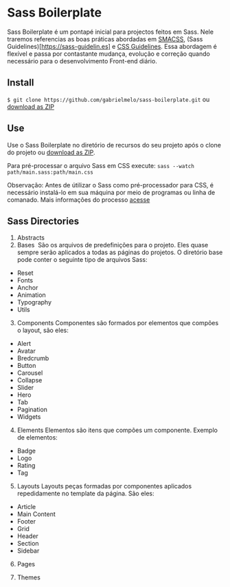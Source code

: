 # Sass Boilerplate

Sass Boilerplate é um pontapé inicial para projectos feitos em Sass. Nele traremos referencias as boas práticas abordadas em [SMACSS](https://smacss.com), (Sass Guidelines)[https://sass-guidelin.es] e [CSS Guidelines](http://cssguidelin.es). Essa abordagem é flexível e passa por contastante mudança, evolução e correção quando necessário para o desenvolvimento Front-end diário.


## Install

```$ git clone https://github.com/gabrielmelo/sass-boilerplate.git``` ou [download as ZIP](https://github.com/gabrielmelo/sass-boilerplate/archive/master.zip)

## Use

Use o Sass Boilerplate no diretório de recursos do seu projeto após o clone do projeto ou [download as ZIP](https://github.com/gabrielmelo/sass-boilerplate/archive/master.zip).

Para pré-processar o arquivo Sass em CSS execute: ``` sass --watch path/main.sass:path/main.css ```

Observação: Antes de útilizar o Sass como pré-processador para CSS, é necessário instalá-lo em sua máquina por meio de programas ou linha de comanado. Mais informações do processo [acesse](http://sass-lang.com/install)

## Sass Directories
1. Abstracts
2. Bases
  São os arquivos de predefinições para o projeto. Eles quase sempre serão aplicados a todas as páginas do projetos. O diretório base pode conter o seguinte tipo de arquivos Sass:
  - Reset
  - Fonts
  - Anchor
  - Animation
  - Typography
  - Utils
  
3. Components
  Componentes são formados por elementos que compões o layout, são eles:
  - Alert
  - Avatar
  - Bredcrumb
  - Button
  - Carousel
  - Collapse
  - Slider
  - Hero
  - Tab
  - Pagination
  - Widgets

4. Elements
  Elementos são itens que compões um componente. Exemplo de elementos:
  - Badge
  - Logo
  - Rating
  - Tag

5. Layouts
  Layouts peças formadas por componentes aplicados repedidamente no template da página. São eles:
  - Article
  - Main Content
  - Footer
  - Grid
  - Header
  - Section
  - Sidebar

6. Pages


7. Themes
